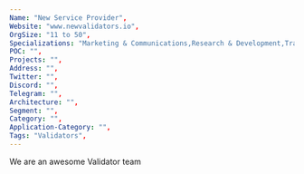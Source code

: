 ```yaml
--- 
Name: "New Service Provider", 
Website: "www.newvalidators.io", 
OrgSize: "11 to 50",
Specializations: "Marketing & Communications,Research & Development,Training & Education", 
POC: "", 
Projects: "", 
Address: "", 
Twitter: "", 
Discord: "",
Telegram: "", 
Architecture: "",  
Segment: "", 
Category: "", 
Application-Category: "", 
Tags: "Validators",
--- 
```

<!--lang:en--> 
We are an awesome Validator team
<!--lang:es--] 

<!--lang:de--] 

<!--lang:fr--] 

<!--lang:pl--] 

<!--lang:uk--] 

[!--lang:*--> 